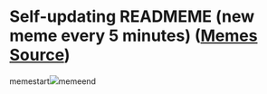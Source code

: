 # Self-updating READMEME (new meme every 5 minutes) ([Memes Source](https://bramses.notion.site/a49c1e962b7646879176ac3b327b6533?v=4d1eda54b170483cb03a40f257231764))

memestart![](https://www.notion.so/image/https%3A%2F%2Fs3-us-west-2.amazonaws.com%2Fsecure.notion-static.com%2F2664a6ea-e3cd-466b-be43-42a4a6c0f7c8%2F5DEC8EEE-C5AB-4CE7-9F1A-A2D1053AC2DC.jpeg?table=block&id=ca7f0589-9b1a-4b9b-afc4-e3da903dcb8b&cache=v2)memeend
